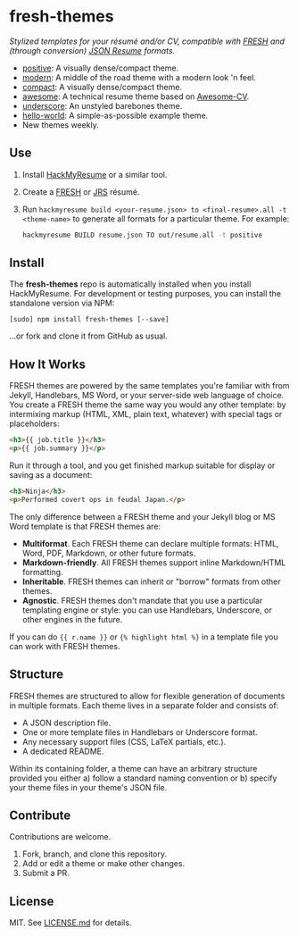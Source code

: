 fresh-themes
============

*Stylized templates for your résumé and/or CV, compatible with [FRESH][f] and
(through conversion) [JSON Resume][jrs] formats.*

- [positive][t-positive]: A visually dense/compact theme.
- [modern][t-modern]: A middle of the road theme with a modern look 'n feel.
- [compact][t-compact]: A visually dense/compact theme.
- [awesome][t-awesome]: A technical resume theme based on [Awesome-CV][awe].
- [underscore][t-underscore]: An unstyled barebones theme.
- [hello-world][t-hello]: A simple-as-possible example theme.
- New themes weekly.

## Use

1. Install [HackMyResume][hmr] or a similar tool.

2. Create a [FRESH][f] or [JRS][jrs] résumé.

3. Run `hackmyresume build <your-resume.json> to <final-resume>.all -t
<theme-name>` to generate all formats for a particular theme. For example:

    ```bash
    hackmyresume BUILD resume.json TO out/resume.all -t positive
    ```

## Install

The **fresh-themes** repo is automatically installed when you install
HackMyResume. For development or testing purposes, you can install the
standalone version via NPM:

`[sudo] npm install fresh-themes [--save]`

...or fork and clone it from GitHub as usual.

## How It Works

FRESH themes are powered by the same templates you're familiar with from Jekyll,
Handlebars, MS Word, or your server-side web language of choice. You create a
FRESH theme the same way you would any other template: by intermixing markup
(HTML, XML, plain text, whatever) with special tags or placeholders:

```html
<h3>{{ job.title }}</h3>
<p>{{ job.summary }}</p>
```

Run it through a tool, and you get finished markup suitable for display or
saving as a document:

```html
<h3>Ninja</h3>
<p>Performed covert ops in feudal Japan.</p>
```

The only difference between a FRESH theme and your Jekyll blog or MS Word
template is that FRESH themes are:

- **Multiformat**. Each FRESH theme can declare multiple formats: HTML, Word,
PDF, Markdown, or other future formats.
- **Markdown-friendly**. All FRESH themes support inline Markdown/HTML
formatting.
- **Inheritable**. FRESH themes can inherit or "borrow" formats from other
themes.
- **Agnostic**. FRESH themes don't mandate that you use a particular templating
engine or style: you can use Handlebars, Underscore, or other engines in the
future.

If you can do `{{ r.name }}` or `{% highlight html %}` in a template file you can work with FRESH themes.

## Structure

FRESH themes are structured to allow for flexible generation of documents in
multiple formats. Each theme lives in a separate folder and consists of:

- A JSON description file.
- One or more template files in Handlebars or Underscore format.
- Any necessary support files (CSS, LaTeX partials, etc.).
- A dedicated README.

Within its containing folder, a theme can have an arbitrary structure provided
you either a) follow a standard naming convention or b) specify your theme files
in your theme's JSON file.

## Contribute

Contributions are welcome.

1. Fork, branch, and clone this repository.
2. Add or edit a theme or make other changes.
3. Submit a PR.

## License

MIT. See [LICENSE.md][1] for details.

[1]: http://fluentcv.com
[2]: https://github.com/fluentdesk/fluentcv
[3]: https://github.com/fluentdesk/fresh-themes/blob/master/LICENSE.md
[f]: https://github.com/fluentdesk/FRESCA
[jrs]: http://jsonresume.org
[awe]: https://github.com/posquit0/Awesome-CV
[t-awesome]: https://github.com/fluentdesk/fresh-themes/tree/master/themes/awesome
[t-underscore]: https://github.com/fluentdesk/fresh-themes/tree/master/themes/minimist
[t-modern]: https://github.com/fluentdesk/fresh-themes/tree/master/themes/modern
[t-hello]: https://github.com/fluentdesk/fresh-themes/tree/master/themes/hello-world
[t-compact]: https://github.com/fluentdesk/fresh-themes/tree/master/themes/compact
[t-positive]: https://github.com/fluentdesk/fresh-themes/tree/master/themes/positive
[hmr]: https://github.com/hacksalot/hackmyresume

